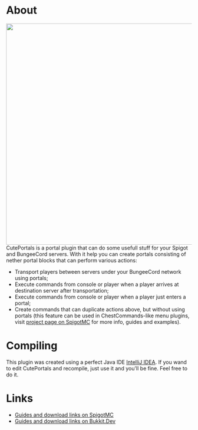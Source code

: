 
# About
<a href="https://www.spigotmc.org/resources/cuteportals.28520/"><img src="https://www.spigotmc.org/attachments/start-your-logo-png.165675/" width="600" /></a><br>
CutePortals is a portal plugin that can do some usefull stuff for your Spigot and BungeeCord servers. With it help you can create portals consisting of nether portal blocks that can perform various actions:
- Transport players between servers under your BungeeCord network using portals;
- Execute commands from console or player when a player arrives at destination server after transportation;
- Execute commands from console or player when a player just enters a portal;
- Create commands that can duplicate actions above, but without using portals (this feature can be used in ChestCommands-like menu plugins, visit <a href="https://www.spigotmc.org/resources/cuteportals.28520/">project page on SpigotMC</a> for more info, guides and examples).

# Compiling
This plugin was created using a perfect Java IDE <a href="https://www.jetbrains.com/idea/">IntelliJ IDEA</a>. If you wand to edit CutePortals and recompile, just use it and you'll be fine. Feel free to do it.

# Links
- <a href="https://www.spigotmc.org/resources/cuteportals.28520/">Guides and download links on SpigotMC</a>
- <a href="https://dev.bukkit.org/bukkit-plugins/cuteportals">Guides and download links on Bukkit.Dev</a>

